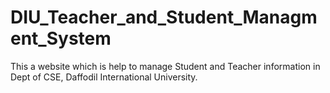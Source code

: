 # DIU_Teacher_and_Student_Managment_System
This a website which is help to manage Student and Teacher information in Dept of CSE, Daffodil International University.
